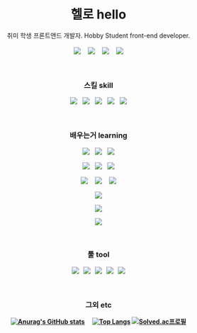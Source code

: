 <h1 align="center"><b>헬로 hello</b></h1>
<p align="center">
  취미 학생 프론트앤드 개발자.  Hobby Student front-end developer.
  <br><br>
  <a href="https://lavi27.github.io/l/"><img src="https://img.shields.io/badge/Homepage-585DFF?style=flat-square"/></a>
  &nbsp;&nbsp;
  <a href="mailto:npt1237@gmail.com"><img src="https://img.shields.io/badge/Gmail-EA4335?style=flat-square&logo=Gmail&logoColor=white"/></a>
  &nbsp;&nbsp;
  <img src="https://img.shields.io/badge/%EB%9D%BC%EB%B9%84%20lavi%232253-5865F2?style=flat-square&logo=Discord&logoColor=white"/>
  &nbsp;&nbsp;
  <img src="https://wakatime.com/badge/user/1196296a-6a7c-4863-a9d7-455d612e5af1.svg"/>
</p>
<br>

<h3 align="center"><b>스킬 skill</b></h3>
<p align="center">
  <a href="#"><img src="https://img.shields.io/badge/HTML5-E34F26?style=flat-square&logo=HTML5&logoColor=white"/></a>
  &nbsp;
  <a href="#"><img src="https://img.shields.io/badge/CSS3-1572B6?style=flat-square&logo=CSS3&logoColor=white"/></a>
  &nbsp;
  <a href="#"><img src="https://img.shields.io/badge/JavaScript-F7DF1E?style=flat-square&logo=JavaScript&logoColor=000"/></a>
  &nbsp;
  <a href="#"><img src="https://img.shields.io/badge/Node.js-339933?style=flat-square&logo=Node.js&logoColor=white"/></a>
  &nbsp;
  <a href="#"><img src="https://img.shields.io/badge/Vue.js-4FC08D?style=flat-square&logo=Vue.js&logoColor=white"/></a>
</p>
<br>

<h3 align="center"><b>배우는거 learning</b></h3>
<p align="center">
  <a href="#"><img src="https://img.shields.io/badge/HTML5-E34F26?style=flat-square&logo=HTML5&logoColor=white"/></a>
  &nbsp;
  <a href="#"><img src="https://img.shields.io/badge/CSS3-1572B6?style=flat-square&logo=CSS3&logoColor=white"/></a>
  &nbsp;
  <a href="#"><img src="https://img.shields.io/badge/JavaScript-F7DF1E?style=flat-square&logo=JavaScript&logoColor=000"/></a>
</p>
<p align="center">
  <a href="#"><img src="https://img.shields.io/badge/Node.js-339933?style=flat-square&logo=Node.js&logoColor=white"/></a>
  &nbsp;
  <a href="#"><img src="https://img.shields.io/badge/Vue.js-4FC08D?style=flat-square&logo=Vue.js&logoColor=white"/></a>
  &nbsp;
  <a href="#"><img src="https://img.shields.io/badge/Express-000?style=flat-square&logo=Express&logoColor=white"/></a>
</p>
<p align="center">
  <a href="#"><img src="https://img.shields.io/badge/Python-3776AB?style=flat-square&logo=Python&logoColor=white"/></a>
  &nbsp;&nbsp;
  <a href="#"><img src="https://img.shields.io/badge/C-A8B9CC?style=flat-square&logo=C&logoColor=white"/></a>
   &nbsp;&nbsp;
  <a href="#"><img src="https://img.shields.io/badge/Java-007396?style=flat-square&logo=Java&logoColor=white"/></a>
</p>
<p align="center">
  <a href="#"><img src="https://img.shields.io/badge/Pug-A86454?style=flat-square&logo=Pug&logoColor=white"/></a>
</p>
<p align="center">
  <a href="#"><img src="https://img.shields.io/badge/GitHub-181717?style=flat-square&logo=GitHub&logoColor=white"/></a>
</p>
<p align="center">
  <a href="#"><img src="https://img.shields.io/badge/MySQL-4479A1?style=flat-square&logo=MySQL&logoColor=white"/></a>
</p>
<br>

<h3 align="center"><b>툴 tool</h3>
 <p align="center">
  <a href="#"><img src="https://img.shields.io/badge/Visual Studio Code-007ACC?style=flat-square&logo=Visual Studio Code&logoColor=white"/></a>
  &nbsp;
  <a href="#"><img src="https://img.shields.io/badge/Windows-0078D6?style=flat-square&logo=Windows&logoColor=white"/></a>
  &nbsp;
  <a href="#"><img src="https://img.shields.io/badge/Sourcetree-0052CC?style=flat-square&logo=Sourcetree&logoColor=white"/></a>
  &nbsp;
  <a href="#"><img src="https://img.shields.io/badge/DBeaver-856F60?style=flat-square&logoColor=white"/></a>
  &nbsp;
  <a href="#"><img src="https://img.shields.io/badge/Figma-F24E1E?style=flat-square&logo=Figma&logoColor=white"/></a>
</p>
<br>

<h3 align="center"><b>그외 etc</h3>
<span align="center">
  
  <a href="#">![Anurag's GitHub stats](https://github-readme-stats.vercel.app/api?username=lavi27)</a>
  &nbsp;&nbsp;&nbsp;
  <a href="#">![Top Langs](https://github-readme-stats.vercel.app/api/top-langs/?username=lavi27&theme=buefy)</a>
  [![Solved.ac프로필](http://mazassumnida.wtf/api/v2/generate_badge?boj=lavi)](https://solved.ac/lavi)
</span>
